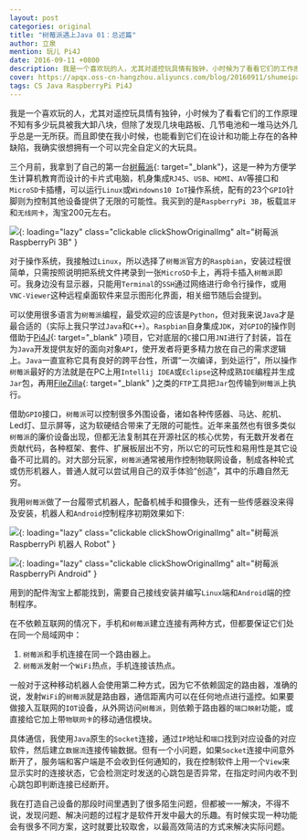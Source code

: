 ```yaml
---
layout: post
categories: original
title: "树莓派遇上Java 01：总述篇"
author: 立泉
mention: 玩儿 Pi4J
date: 2016-09-11 +0800
description: 我是一个喜欢玩的人，尤其对遥控玩具情有独钟，小时候为了看看它们的工作原理，不知有多少玩具被我大卸八块，而除了发现几块电路板、几节电池和一堆马达外几乎总是一无所获。另外，即使在我小时候，也能发现它们在设计和功能上都有着这样或那样的缺陷，我确实很想拥有一台可以完全自定义的大玩具。
cover: https://apqx.oss-cn-hangzhou.aliyuncs.com/blog/20160911/shumeipai_yushang_java_01_zongshupian/raspberrypi.jpg
tags: CS Java RaspberryPi Pi4J
---
```


我是一个喜欢玩的人，尤其对遥控玩具情有独钟，小时候为了看看它们的工作原理不知有多少玩具被我大卸八块，但除了发现几块电路板、几节电池和一堆马达外几乎总是一无所获。而且即使在我小时候，也能看到它们在设计和功能上存在的各种缺陷，我确实很想拥有一个可以完全自定义的大玩具。

三个月前，我拿到了自己的第一台[树莓派](https://www.raspberrypi.org){: target="_blank"}，这是一种为方便学生计算机教育而设计的卡片式电脑，机身集成`RJ45`、`USB`、`HDMI`、`AV`等接口和`MicroSD`卡插槽，可以运行`Linux`或`Windowns10 IoT`操作系统，配有的23个`GPIO`针脚则为控制其他设备提供了无限的可能性。我买到的是`RaspberryPi 3B`，板载`蓝牙`和`无线网卡`，淘宝200元左右。

![](https://apqx.oss-cn-hangzhou.aliyuncs.com/blog/20160911/shumeipai_yushang_java_01_zongshupian/raspberrypi.jpg){: loading="lazy" class="clickable clickShowOriginalImg" alt="树莓派 RaspberryPi 3B" }

对于操作系统，我接触过`Linux`，所以选择了`树莓派`官方的`Raspbian`，安装过程很简单，只需按照说明把系统文件拷录到一张`MicroSD`卡上，再将卡插入`树莓派`即可。我身边没有显示器，只能用`Terminal`的`SSH`通过网络进行命令行操作，或用`VNC-Viewer`这种远程桌面软件来显示图形化界面，相关细节随后会提到。

可以使用很多语言为`树莓派`编程，最受欢迎的应该是`Python`，但对我来说`Java`才是最合适的（实际上我只学过`Java`和`C++`）。`Raspbian`自身集成`JDK`，对`GPIO`的操作则借助于[Pi4J](http://pi4j.com/){: target="_blank" }项目，它对底层的`C`接口用`JNI`进行了封装，旨在为`Java`开发提供友好的面向对象`API`，使开发者将更多精力放在自己的需求逻辑上。`Java`一直宣称它具有良好的跨平台性，所谓“一次编译，到处运行”，所以操作`树莓派`最好的方法就是在PC上用`Intellij IDEA`或`Eclipse`这种成熟`IDE`编程并生成`Jar`包，再用[FileZilla](https://filezilla-project.org/){: target="_blank" }之类的`FTP`工具把`Jar`包传输到`树莓派`上执行。

借助`GPIO`接口，`树莓派`可以控制很多外围设备，诸如各种传感器、马达、舵机、Led灯、显示屏等，这为软硬结合带来了无限的可能性。近年来虽然也有很多类似`树莓派`的廉价设备出现，但都无法复制其在开源社区的核心优势，有无数开发者在贡献代码，各种框架、套件、扩展板层出不穷，所以它的可玩性和易用性是其它设备不可比肩的。对大部分玩家，`树莓派`通常被用作控制物联网设备，制成各种轮式或仿形机器人，普通人就可以尝试用自己的双手体验“创造”，其中的乐趣自然无穷。

我用`树莓派`做了一台履带式机器人，配备机械手和摄像头，还有一些传感器没来得及安装，机器人和`Android`控制程序初期效果如下:

![](https://apqx.oss-cn-hangzhou.aliyuncs.com/blog/20160911/shumeipai_yushang_java_01_zongshupian/pi_robot_thumb.jpg){: loading="lazy" class="clickable clickShowOriginalImg" alt="树莓派 RaspberryPi 机器人 Robot" }

![](https://apqx.oss-cn-hangzhou.aliyuncs.com/blog/20160911/shumeipai_yushang_java_01_zongshupian/pi_controller_android.png){: loading="lazy" class="clickable clickShowOriginalImg" alt="树莓派 RaspberryPi Android" }


用到的配件淘宝上都能找到，需要自己接线安装并编写`Linux`端和`Android`端的控制程序。

在不依赖互联网的情况下，手机和`树莓派`建立连接有两种方式，但都要保证它们处在同一个局域网中：

1. `树莓派`和手机连接在同一个路由器上。
2. `树莓派`发射一个`WiFi`热点，手机连接该热点。

一般对于这种移动机器人会使用第二种方式，因为它不依赖固定的路由器，准确的说，发射`WiFi`的`树莓派`就是路由器，通信距离内可以在任何地点进行遥控。如果要做接入互联网的`IOT`设备，从外网访问`树莓派`，则依赖于路由器的`端口映射`功能，或直接给它加上带`物联网卡`的移动通信模块。

具体通信，我使用`Java`原生的`Socket`连接，通过`IP`地址和`端口`找到对应设备的对应软件，然后建立`数据流`连接传输数据。但有一个小问题，如果`Socket`连接中间意外断开了，服务端和客户端是不会收到任何通知的，我在控制软件上用一个`View`来显示实时的连接状态，它会检测定时发送的心跳包是否异常，在指定时间内收不到心跳包即判断连接已经断开。

我在打造自己设备的那段时间里遇到了很多陌生问题，但都被一一解决，不得不说，发现问题、解决问题的过程才是软件开发中最大的乐趣。有时候实现一种功能会有很多不同方案，这时就要比较取舍，以最高效简洁的方式来解决实际问题。
